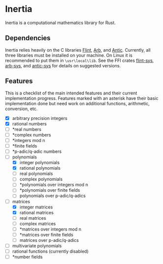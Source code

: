 # Inertia

Inertia is a computational mathematics library for Rust.

## Dependencies

Inertia relies heavily on the C libraries [Flint](https://flintlib.org/doc/),
[Arb](https://arblib.org/), and [Antic](https://github.com/wbhart/antic). Currently, all three
libraries must be installed on your machine. On Linux it is recommended to put them in
`\usr\local\lib`. See the FFI crates [flint-sys](https://crates.io/crates/flint-sys), 
[arb-sys](https://crates.io/crates/arb-sys), and [antic-sys](https://crates.io/crates/antic-sys) 
for details on suggested versions.


## Features

This is a checklist of the main intended features and their current implementation progress.
Features marked with an asterisk have their basic implementation done but need work on
additional functions, arithmetic, conversion, etc.

- [x] arbitrary precision integers
- [x] rational numbers
- [ ] \*real numbers
- [ ] \*complex numbers
- [ ] \*integers mod n
- [ ] \*finite fields
- [ ] \*p-adic/q-adic numbers
- [ ] polynomials
    - [x] integer polynomials
    - [x] rational polynomials
    - [ ] real polynomials
    - [ ] complex polynomials 
    - [ ] \*polynomials over integers mod n
    - [ ] \*polynomials over finite fields
    - [ ] polynomials over p-adic/q-adics
- [ ] matrices
    - [x] integer matrices
    - [x] rational matrices
    - [ ] real matrices
    - [ ] complex matrices 
    - [ ] \*matrices over integers mod n
    - [ ] \*matrices over finite fields
    - [ ] matrices over p-adic/q-adics
- [ ] multivariate polynomials
- [ ] rational functions (currently disabled)
- [ ] \*number fields
